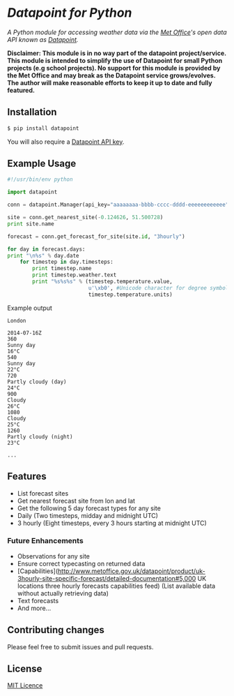 # _Datapoint for Python_

_A Python module for accessing weather data via the [Met Office](http://www.metoffice.gov.uk/)'s open data API
known as [Datapoint](http://www.metoffice.gov.uk/datapoint)._

__Disclaimer: This module is in no way part of the datapoint project/service.
This module is intended to simplify the use of Datapoint for small Python projects (e.g school projects).
No support for this module is provided by the Met Office and may break as the Datapoint service grows/evolves.
The author will make reasonable efforts to keep it up to date and fully featured.__

## Installation

```Bash
$ pip install datapoint
```

You will also require a [Datapoint API key](http://www.metoffice.gov.uk/datapoint/API).
## Example Usage

```Python
#!/usr/bin/env python

import datapoint

conn = datapoint.Manager(api_key="aaaaaaaa-bbbb-cccc-dddd-eeeeeeeeeeee")

site = conn.get_nearest_site(-0.124626, 51.500728)
print site.name

forecast = conn.get_forecast_for_site(site.id, "3hourly")

for day in forecast.days:
print "\n%s" % day.date
    for timestep in day.timesteps:
        print timestep.name
        print timestep.weather.text
        print "%s%s%s" % (timestep.temperature.value,
                          u'\xb0', #Unicode character for degree symbol
                          timestep.temperature.units)

```

Example output
```
London

2014-07-16Z
360
Sunny day
16°C
540
Sunny day
22°C
720
Partly cloudy (day)
24°C
900
Cloudy
26°C
1080
Cloudy
25°C
1260
Partly cloudy (night)
23°C

...
```

## Features
 * List forecast sites
 * Get nearest forecast site from lon and lat
 * Get the following 5 day forecast types for any site
  * Daily (Two timesteps, midday and midnight UTC)
  * 3 hourly (Eight timesteps, every 3 hours starting at midnight UTC)

### Future Enhancements
 * Observations for any site
 * Ensure correct typecasting on returned data
 * [Capabilities](http://www.metoffice.gov.uk/datapoint/product/uk-3hourly-site-specific-forecast/detailed-documentation#5,000 UK locations three hourly forecasts capabilities feed) (List available data without actually retrieving data)
 * Text forecasts
 * And more...

## Contributing changes

Please feel free to submit issues and pull requests.

## License

[MIT Licence](http://opensource.org/licenses/MIT)
